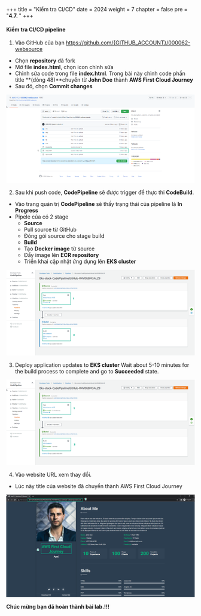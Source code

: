 +++
title = "Kiểm tra CI/CD"
date = 2024
weight = 7
chapter = false
pre = "<b>4.7. </b>"
+++


#### Kiểm tra CI/CD pipeline
1. Vào GitHub của bạn https://github.com/{GITHUB_ACCOUNT}/000062-websource
- Chọn **repository** đã fork
- Mở file **index.html**, chọn icon chỉnh sửa
- Chỉnh sửa code trong file **index.html**. Trong bài này chỉnh code phần title **(dòng 48)**chuyển từ **John Doe** thành **AWS First Cloud Journey**
- Sau đó, chọn **Commit changes**

![00001-CICD-Check](/images/4-Generate-Code-Pipeline/7-CICD-Check/00001-CICD-Check.png?width=90pc)

2. Sau khi push code, **CodePipeline** sẽ được trigger để thực thi **CodeBuild**.
- Vào trang quản trị **CodePipeline** sẽ thấy trạng thái của pipeline là **In Progress**
- Pipele của có 2 stage
   - **Source**
   - Pull source từ GitHub
   - Đóng gói source cho stage build
   - **Build**
   - Tạo **Docker image** từ source
   - Đẩy image lên **ECR repository**
   - Triển khai cập nhật ứng dụng lên **EKS cluster**

![00002-CICD-Check](/images/4-Generate-Code-Pipeline/7-CICD-Check/00002-CICD-Check.png?width=90pc)


3. Deploy application updates to **EKS cluster** Wait about 5-10 minutes for the build process to complete and go to **Succeeded** state.

![00003-CICD-Check](/images/4-Generate-Code-Pipeline/7-CICD-Check/00003-CICD-Check.png?width=90pc)


4. Vào website URL xem thay đổi.
- Lúc này title của website đã chuyển thành AWS First Cloud Journey

![00004-CICD-Check](/images/4-Generate-Code-Pipeline/7-CICD-Check/00004-CICD-Check.png?width=90pc)


**Chúc mừng bạn đã hoàn thành bài lab.!!!**

